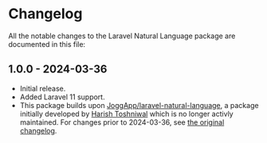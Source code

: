 # Changelog

All the notable changes to the Laravel Natural Language package are documented in this file:

## 1.0.0 - 2024-03-36

- Initial release.
- Added Laravel 11 support.
- This package builds upon [JoggApp/laravel-natural-language](https://github.com/JoggApp/laravel-natural-language), a package initially developed by [Harish Toshniwal](https://github.com/introwit) which is no longer activly maintained. For changes prior to 2024-03-36, see [the original changelog](https://github.com/JoggApp/laravel-natural-language/blob/master/CHANGELOG.md).

